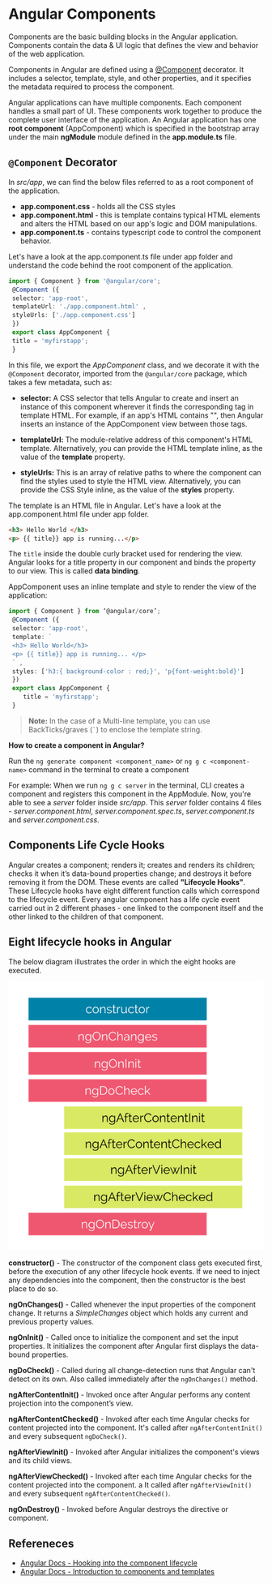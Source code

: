 # Angular Components

Components are the basic building blocks in the Angular application. Components contain the data & UI logic that defines the view and behavior of the web application.

Components in Angular are defined using a [@Component](https://angular.io/api/core/Component) decorator. It includes a selector, template, style, and other properties, and it specifies the metadata required to process the component.

Angular applications can have multiple components. Each component handles a small part of UI. These components work together to produce the complete user interface of the application. An Angular application has one **root component** (AppComponent) which is specified in the bootstrap array under the main **ngModule** module defined in the **app.module.ts** file.

## `@Component` Decorator

In *src/app*, we can find the below files referred to as a root component of the application.

* **app.component.css** -  holds all the CSS styles 
* **app.component.html**  -  this is template contains typical HTML elements and alters the HTML based on our app's logic and DOM manipulations. 
* **app.component.ts** -  contains typescript code to control the component behavior.

Let's have a look at the app.component.ts file under app folder and understand the code behind the root component of the application.

```typescript
import { Component } from '@angular/core';
 @Component ({
 selector: 'app-root',
 templateUrl: './app.component.html' ,
 styleUrls: ['./app.component.css']
 })
 export class AppComponent {
 title = 'myfirstapp';
 } 
```
In this file, we export the *AppComponent* class, and we decorate it with the `@Component` decorator, imported from the `@angular/core` package, which takes a few metadata, such as:

* **selector:** A CSS selector that tells Angular to create and insert an instance of this component wherever it finds the corresponding tag in template HTML. For example, if an app's HTML contains "<app-root></app-root>", then Angular inserts an instance of the AppComponent view between those tags.

* **templateUrl:** The module-relative address of this component's HTML template. Alternatively, you can provide the HTML template inline, as the value of the **template** property. 

* **styleUrls:** This is an array of relative paths to where the component can find the styles used to style the HTML view. Alternatively, you can provide the CSS Style inline, as the value of the **styles** property.

The template is an HTML file in Angular. Let's have a look at the app.component.html file under app folder.
```html
<h3> Hello World </h3>
<p> {{ title}} app is running...</p>
```
The `title` inside the double curly bracket used for rendering the view. Angular looks for a title property in our component and binds the property to our view. This is called **data binding**.

AppComponent uses an inline template and style to render the view of the application:

```typescript
import { Component } from ‘@angular/core’;
 @Component ({
 selector: 'app-root',
 template: `
 <h3> Hello World</h3>
 <p> {{ title}} app is running... </p>
 ` ,
 styles: ['h3:{ background-color : red;}', 'p{font-weight:bold}']
 })
 export class AppComponent {
    title = 'myfirstapp';
 } 
 ```

> **Note:** In the case of a Multi-line template, you can use BackTicks/graves (`` ` ``) to enclose the template string.

**How to create a component in Angular?**

Run the `ng generate component <component_name>` or `ng g c <component-name>` command in the terminal to create a component
 

For example: When we run `ng g c server` in the terminal, CLI creates a component and registers this component in the AppModule. Now, you're able to see a *server* folder inside *src/app*. This *server* folder contains 4 files - *server.component.html*, *server.component.spec.ts*, *server.component.ts* and *server.component.css*.

## Components Life Cycle Hooks

Angular creates a component; renders it; creates and renders its children; checks it when it’s data-bound properties change; and destroys it before removing it from the DOM. These events are called **"Lifecycle Hooks"**. These Lifecycle hooks have eight different function calls which correspond to the lifecycle event. Every angular component has a life cycle event carried out in 2 different phases -  one linked to the component itself and the other linked to the children of that component.

## Eight lifecycle hooks in Angular

The below diagram illustrates the order in which the eight hooks are executed.

![](./../images/hooks.png)

**constructor()** - The constructor of the component class gets executed first, before the execution of any other lifecycle hook events. If we need to inject any dependencies into the component, then the constructor is the best place to do so.

**ngOnChanges()** - Called whenever the input properties of the component change. It returns a *SimpleChanges* object which holds any current and previous property values.

**ngOnInit()** - Called once to initialize the component and set the input properties. It initializes the component after Angular first displays the data-bound properties. 

**ngDoCheck()** - Called during all change-detection runs that Angular can't detect on its own. Also called immediately after the `ngOnChanges()` method.

**ngAfterContentInit()** - Invoked once after Angular performs any content projection into the component’s view.

**ngAfterContentChecked()** - Invoked after each time Angular checks for content projected into the component. It's called after `ngAfterContentInit()` and every subsequent `ngDoCheck()`.

**ngAfterViewInit()** - Invoked after Angular initializes the component's views and its child views.

**ngAfterViewChecked()** - Invoked after each time Angular checks for the content projected into the component. a It called after `ngAfterViewInit()` and every subsequent `ngAfterContentChecked()`.

**ngOnDestroy()** - Invoked before Angular destroys the directive or component.

## Refereneces
* [Angular Docs - Hooking into the component lifecycle](https://angular.io/guide/lifecycle-hooks)
* [Angular Docs - Introduction to components and templates](https://angular.io/guide/architecture-components)



